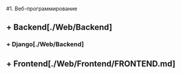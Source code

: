 #1. Веб-программирование
## + Backend[./Web/Backend]
###  + Django[./Web/Backend]
## + Frontend[./Web/Frontend/FRONTEND.md]

